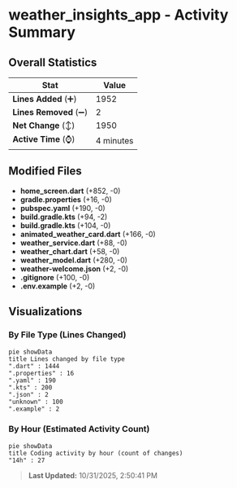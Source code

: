 # weather_insights_app - Activity Summary 

## Overall Statistics

| Stat                   | Value                                                             |
| ---------------------- | ----------------------------------------------------------------- |
| **Lines Added** (➕)   | 1952                                          |
| **Lines Removed** (➖) | 2                                        |
| **Net Change** (↕)    | 1950                |
| **Active Time** (⌚)   | 4 minutes |


## Modified Files
- **home_screen.dart** (+852, -0)
- **gradle.properties** (+16, -0)
- **pubspec.yaml** (+190, -0)
- **build.gradle.kts** (+94, -2)
- **build.gradle.kts** (+104, -0)
- **animated_weather_card.dart** (+166, -0)
- **weather_service.dart** (+88, -0)
- **weather_chart.dart** (+58, -0)
- **weather_model.dart** (+280, -0)
- **weather-welcome.json** (+2, -0)
- **.gitignore** (+100, -0)
- **.env.example** (+2, -0)

## Visualizations

### By File Type (Lines Changed)

```mermaid
pie showData
title Lines changed by file type
".dart" : 1444
".properties" : 16
".yaml" : 190
".kts" : 200
".json" : 2
"unknown" : 100
".example" : 2
```

### By Hour (Estimated Activity Count)

```mermaid
pie showData
title Coding activity by hour (count of changes)
"14h" : 27
```


> **Last Updated:** 10/31/2025, 2:50:41 PM